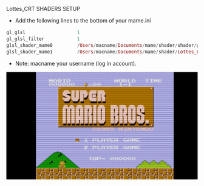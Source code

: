 Lottes_CRT SHADERS SETUP

* Add the following lines to the bottom of your mame.ini

```elixir
gl_glsl                   1
gl_glsl_filter            1
glsl_shader_mame0         /Users/macname/Documents/mame/shader/shader/glsl_plain
glsl_shader_mame1         /Users/macname/Documents/mame/shader/Lottes_CRT/Lottes_CRT
```

* Note: macname your username (log in account).

![alt text](https://github.com/MameMess/MAME-MESS-for-Mac-OS-X/blob/master/Shader/Lottes_CRT/Lottes_CRT.png?raw=true "Screenshot")
